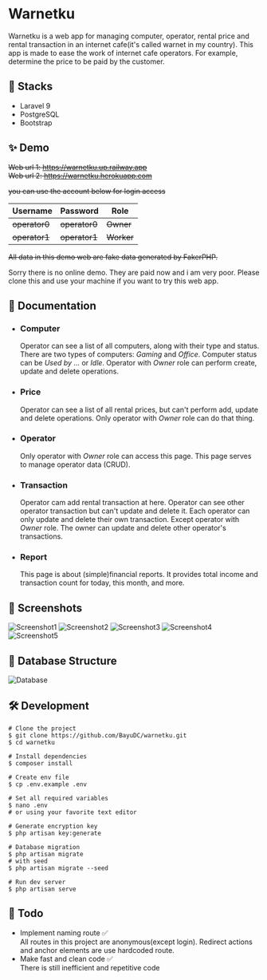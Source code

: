 # Warnetku

Warnetku is a web app for managing computer, operator, rental price and
rental transaction in an internet cafe(it's called warnet in my country).
This app is made to ease the work of internet cafe operators. For example,
determine the price to be paid by the customer.

## 🧩 Stacks

-   Laravel 9
-   PostgreSQL
-   Bootstrap

## ✨ Demo

~~Web url 1: https://warnetku.up.railway.app  
Web url 2: https://warnetku.herokuapp.com~~

~~you can use the account below for login access~~

| Username      | Password      | Role       |
| ------------- | ------------- | ---------- |
| ~~operator0~~ | ~~operator0~~ | ~~Owner~~  |
| ~~operator1~~ | ~~operator1~~ | ~~Worker~~ |

~~All data in this demo web are fake data generated by FakerPHP.~~

Sorry there is no online demo. They are paid now and i am very poor.
Please clone this and use your machine if you want to try this web app.

## 📑 Documentation

-   ### Computer

    Operator can see a list of all computers, along with their type and
    status. There are two types of computers: _Gaming_ and _Office_.
    Computer status can be _Used by ..._ or _Idle_. Operator with
    _Owner_ role can perform create, update and delete operations.

-   ### Price

    Operator can see a list of all rental prices, but can't perform add,
    update and delete operations. Only operator with _Owner_ role can
    do that thing.

-   ### Operator

    Only operator with _Owner_ role can access this page. This page
    serves to manage operator data (CRUD).

-   ### Transaction

    Operator cam add rental transaction at here. Operator can see other
    operator transaction but can't update and delete it. Each operator
    can only update and delete their own transaction. Except operator
    with _Owner_ role. The owner can update and delete other operator's
    transactions.

-   ### Report

    This page is about (simple)financial reports. It provides total
    income and transaction count for today, this month, and more.

## 📸 Screenshots

![Screenshot1](https://cdn.discordapp.com/attachments/946013429200723989/980702509024837732/Screenshot_from_2022-05-30_11-52-50.png)
![Screenshot2](https://cdn.discordapp.com/attachments/946013429200723989/980702509293240421/Screenshot_from_2022-05-30_11-53-32.png)
![Screenshot3](https://cdn.discordapp.com/attachments/946013429200723989/980702509536526346/Screenshot_from_2022-05-30_11-53-41.png)
![Screenshot4](https://cdn.discordapp.com/attachments/946013429200723989/980702509788180540/Screenshot_from_2022-05-30_11-53-47.png)
![Screenshot5](https://cdn.discordapp.com/attachments/946013429200723989/980702510018859048/Screenshot_from_2022-05-30_11-54-07.png)

## 💽 Database Structure

![Database](https://cdn.discordapp.com/attachments/946013429200723989/980702471963934780/drawSQL-export-2022-05-30_11_59.png)

## 🛠️ Development

```
# Clone the project
$ git clone https://github.com/BayuDC/warnetku.git
$ cd warnetku

# Install dependencies
$ composer install

# Create env file
$ cp .env.example .env

# Set all required variables
$ nano .env
# or using your favorite text editor

# Generate encryption key
$ php artisan key:generate

# Database migration
$ php artisan migrate
# with seed
$ php artisan migrate --seed

# Run dev server
$ php artisan serve
```

## 📝 Todo

-   Implement naming route ✅  
    All routes in this project are anonymous(except login).
    Redirect actions and anchor elements are use hardcoded route.
-   Make fast and clean code ✅  
    There is still inefficient and repetitive code
